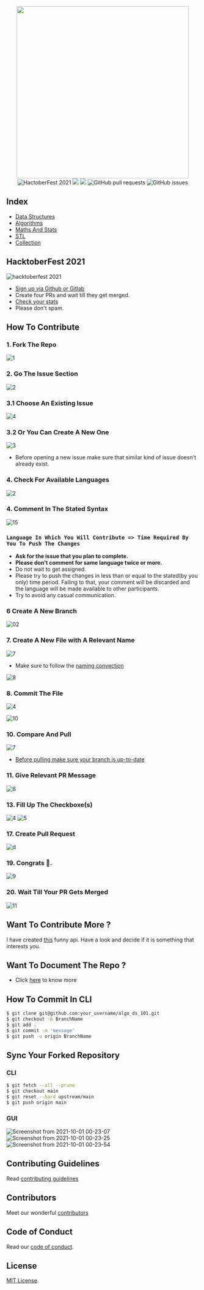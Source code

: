 <p align="center">
<img width="450" height="450" src="https://user-images.githubusercontent.com/54521023/94943180-e676aa80-04f4-11eb-8842-9634c1e66fa4.png" /><br>
<img src="https://img.shields.io/badge/HacktoberFest-2021-brightgreen.svg?style=for-the-badge" alt="HactoberFest 2021" />  <img src="https://img.shields.io/github/license/ahampriyanshu/algo_ds_101?style=for-the-badge" />  <img src="https://img.shields.io/github/repo-size/ahampriyanshu/algo_ds_101?style=for-the-badge" />  <img alt="GitHub pull requests" src="https://img.shields.io/github/issues-pr/ahampriyanshu/algo_ds_101?style=for-the-badge" />  <img alt="GitHub issues" src="https://img.shields.io/github/issues/ahampriyanshu/algo_ds_101?style=for-the-badge" />   
</p>

## Index

* [Data Structures](Data-Structures/)
* [Algorithms](Algorithms/)
* [Maths And Stats](Maths/)
* [STL](STL/)
* [Collection](Collection/)

## HacktoberFest 2021

![hacktoberfest 2021](https://user-images.githubusercontent.com/54521023/135562921-ce70f204-4e49-4278-b1e0-62cf13a385e3.png)

* [Sign up via Github or Gitlab](https://hacktoberfest.digitalocean.com/register)
* Create four PRs and wait till they get merged.
* [Check your stats](https://hacktoberfest.digitalocean.com/profile)
* Please don't spam.

## How To Contribute

### 1. Fork The Repo
![1](https://user-images.githubusercontent.com/54521023/94943081-d19a1700-04f4-11eb-81dc-b5bd1a3b9adb.png)

### 2. Go The Issue Section
![2](https://user-images.githubusercontent.com/54521023/94943088-d363da80-04f4-11eb-80e5-444999c5fb42.png)

### 3.1 Choose An Existing Issue
![4](https://user-images.githubusercontent.com/54521023/94943091-d4950780-04f4-11eb-96ce-1bd08c260cbd.png)

### 3.2 Or You Can Create A New One
![3](https://user-images.githubusercontent.com/54521023/94943089-d3fc7100-04f4-11eb-92a4-51d6363a99b4.png)

* Before opening a new issue make sure that similar kind of issue doesn't already exist.

### 4. Check For Available Languages
![2](https://user-images.githubusercontent.com/54521023/135753314-d67a67b5-3e57-48c5-b58e-076e442f3849.png)

### 4. Comment In The Stated Syntax
![15](https://user-images.githubusercontent.com/54521023/135754330-be6aa099-2ccf-44c7-aebe-e9348c23ae82.png)

### ``Language In Which You Will Contribute => Time Required By You To Push The Changes``
* **Ask for the issue that you plan to complete.**
* **Please don't comment for same language twice or more.**
* Do not wait to get assigned.
* Please try to push the changes in less than or equal to the stated(by you only) time period. Failing to that, your comment will be discarded and the language will be made available to other participants.
* Try to avoid any casual communication.

### 6 Create A New Branch 
![02](https://user-images.githubusercontent.com/54521023/94954691-18910800-0507-11eb-95c5-df953d74db3e.png)

### 7. Create A New File with A Relevant Name
![7](https://user-images.githubusercontent.com/54521023/94943103-d8288e80-04f4-11eb-8839-64eb73bf308a.png)

* Make sure to follow the [naming convection](https://github.com/ahampriyanshu/algo_ds_101/blob/main/CONTRIBUTING.md#naming-convention)

![8](https://user-images.githubusercontent.com/54521023/135753421-9420757f-1a7d-47fa-b5a3-7943ab96ec39.png)

### 8. Commit The File
![4](https://user-images.githubusercontent.com/54521023/135753480-d8e5ec12-6e51-42ee-a0e2-ff050d508fc3.png)

![10](https://user-images.githubusercontent.com/54521023/94943121-dc54ac00-04f4-11eb-8cf5-c93fedf73f35.png)

### 10. Compare And Pull
![7](https://user-images.githubusercontent.com/54521023/135753640-38554923-9dd3-43a7-bd5a-ab3c33dbac05.png)

* [Before pulling make sure your branch is up-to-date](#sync-your-forked-repository)

### 11. Give Relevant PR Message
![6](https://user-images.githubusercontent.com/54521023/135753639-bcf2b0d2-763c-49fd-be9f-9b4175d29c3d.png)

### 13. Fill Up The Checkboxe(s)
![4](https://user-images.githubusercontent.com/54521023/135753633-6cc6da77-9010-4dcb-a5b0-cb42b9f62c01.png)
![5](https://user-images.githubusercontent.com/54521023/135753635-5e8fd9c9-96b5-4702-ba72-2339e58f1395.png)

### 17. Create Pull Request
![d](https://user-images.githubusercontent.com/54521023/94943157-e37bba00-04f4-11eb-8d5e-cd65c93bf842.png)

### 19. Congrats 🎉. 
![9](https://user-images.githubusercontent.com/54521023/135753630-0d898e7e-1533-4278-9288-25ec08a3836e.png)

### 20. Wait Till Your PR Gets Merged
![11](https://user-images.githubusercontent.com/54521023/135753819-76a75d6d-b15e-4096-8f4c-11ad1d5e3e17.png)

## Want To Contribute More ?

I have created [this](https://github.com/ahampriyanshu/norm_has_an_api) funny api. Have a look and decide if it is something that interests you.

## Want To Document The Repo ?
* Click [here](https://github.com/ahampriyanshu/algo_ds_101/issues/new?assignees=octocat&labels=Hacktoberfest2021%2CHacktoberfest%2Cnew+submssion%2Cfirst+timer%2Cgood+first+issue%2Cdocumentation&template=Documentation.yml&title=Directory+You+Purpose+to+Document) to know more

## How To Commit In CLI

```bash
$ git clone git@github.com:your_username/algo_ds_101.git
$ git checkout -b BranchName
$ git add .
$ git commit -m 'message'
$ git push -u origin BranchName
```

## Sync Your Forked Repository

### CLI

```bash
$ git fetch --all --prune
$ git checkout main
$ git reset --hard upstream/main
$ git push origin main
```

### GUI

![Screenshot from 2021-10-01 00-23-07](https://user-images.githubusercontent.com/54521023/135514252-18bab611-4683-4d3c-a8a8-03117292fbb7.png)
![Screenshot from 2021-10-01 00-23-25](https://user-images.githubusercontent.com/54521023/135514247-020bb6e8-b869-4668-a350-89081a4ed5a8.png)
![Screenshot from 2021-10-01 00-23-54](https://user-images.githubusercontent.com/54521023/135514235-9e40abdf-ed8c-4954-9bc3-a9e6d41fad49.png)

## Contributing Guidelines
Read [contributing guidelines](https://github.com/ahampriyanshu/algo_ds_101/blob/main/CONTRIBUTING.md)

## Contributors
Meet our wonderful [contributors](https://github.com/ahampriyanshu/algo_ds_101/blob/main/CONTRIBUTORS.md)

## Code of Conduct
Read our [code of conduct](CODE_OF_CONDUCT.md/).

## License
[MIT License](LICENSE/).
